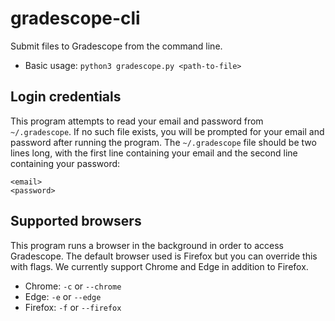 # gradescope-cli

Submit files to Gradescope from the command line.

* Basic usage: `python3 gradescope.py <path-to-file>`

## Login credentials

This program attempts to read your email and password from `~/.gradescope`. If no such file exists, you will be prompted for your email and password after running the program. The `~/.gradescope` file should be two lines long, with the first line containing your email and the second line containing your password:

```
<email>
<password>
```

## Supported browsers

This program runs a browser in the background in order to access Gradescope. The default browser used is Firefox but you can override this with flags. We currently support Chrome and Edge in addition to Firefox.

* Chrome: `-c` or `--chrome`
* Edge: `-e` or `--edge`
* Firefox: `-f` or `--firefox`
 